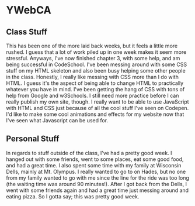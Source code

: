 # YWebCA

## Class Stuff
This has been one of the more laid back weeks, but it feels a little more rushed. I guess that a lot of work piled up in one week makes it seem more stressful. Anyways, I've now finished chapter 3, with some help, and am being successful in CodeSchool. I've been messing around with some CSS stuff on my HTML skeleton and also been busy helping some other people in the class. Honestly, I really like messing with CSS more than I do with HTML. I guess it's the aspect of being able to change HTML to practically whatever you have in mind. I've been getting the hang of CSS with tons of help from Google and w3Schools. I still need more practice before I can really publish my own site, though. I really want to be able to use JavaScript with HTML and CSS just because of all the cool stuff I've seen on Codepen. I'd like to make some cool animations and effects for my website now that I've seen what Javascript can be used for.

## Personal Stuff
In regards to stuff outside of the class, I've had a pretty good week. I hanged out with some friends, went to some places, eat some good food, and had a great time. I also spent some time with my family at Wisconsin Dells, mainly at Mt. Olympus. I really wanted to go to on Hades, but no one from my family wanted to go with me since the line for the ride was too long (the waiting time was around 90 minutes!). After I got back from the Dells, I went with some friends again and had a great time just messing around and eating pizza. So I gotta say; this was pretty good week.
